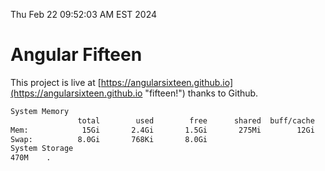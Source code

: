 Thu Feb 22 09:52:03 AM EST 2024

# Angular Fifteen


This project is live at [https://angularsixteen.github.io](https://angularsixteen.github.io "fifteen!") thanks to Github.

```bash
System Memory
               total        used        free      shared  buff/cache   available
Mem:            15Gi       2.4Gi       1.5Gi       275Mi        12Gi        12Gi
Swap:          8.0Gi       768Ki       8.0Gi
System Storage
470M	.
```
